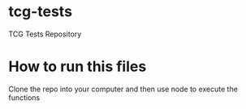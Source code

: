 # tcg-tests
TCG Tests Repository
# How to run this files 
Clone the repo into your computer and then use node to execute the functions
